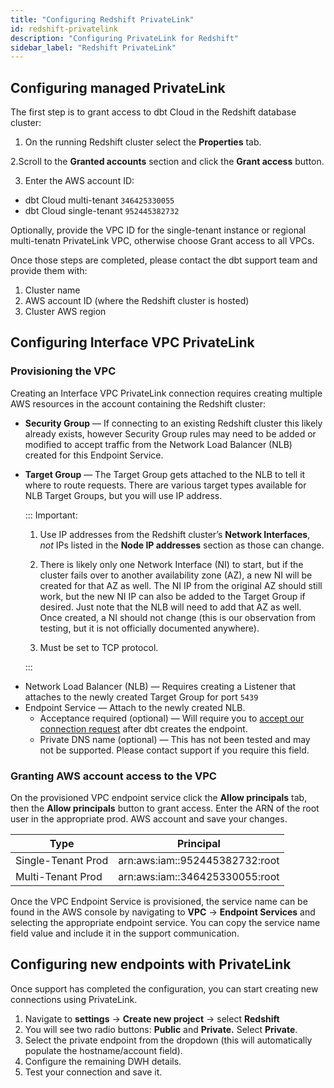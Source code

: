 ```yaml
---
title: "Configuring Redshift PrivateLink"
id: redshift-privatelink
description: "Configuring PrivateLink for Redshift"
sidebar_label: "Redshift PrivateLink"
---
```


## Configuring managed PrivateLink

The first step is to grant access to dbt Cloud in the Redshift database cluster:

1. On the running Redshift cluster select the **Properties** tab.

<Lightbox src="/img/docs/dbt-cloud/redshiftprivatelink1.png" title="Redshift Properties tab"/>

2.Scroll to the **Granted accounts** section and click the **Grant access** button.

<Lightbox src="/img/docs/dbt-cloud/redshiftprivatelink2.png" title="Redshift granted accounts"/>

3. Enter the AWS account ID:

- dbt Cloud multi-tenant `346425330055` 
- dbt Cloud single-tenant `952445382732`

Optionally, provide the VPC ID for the single-tenant instance or regional multi-tenatn PrivateLink VPC, otherwise choose Grant access to all VPCs.

<Lightbox src="/img/docs/dbt-cloud/redshiftprivatelink3.png" title="Redshift grant access"/>

Once those steps are completed, please contact the dbt support team and provide them with:

1. Cluster name
2. AWS account ID (where the Redshift cluster is hosted)
3. Cluster AWS region

## Configuring Interface VPC PrivateLink

### Provisioning the VPC

Creating an Interface VPC PrivateLink connection requires creating multiple AWS resources in the account containing the Redshift cluster:

- **Security Group** &mdash; If connecting to an existing Redshift cluster this likely already exists, however Security Group rules may need to be added or modified to accept traffic from the Network Load Balancer (NLB) created for this Endpoint Service.
- **Target Group** &mdash; The Target Group gets attached to the NLB to tell it where to route requests. There are various target types available for NLB Target Groups, but you will use IP address.

   ::: Important: 
        
    1. Use IP addresses from the Redshift cluster’s **Network Interfaces**, _not_ IPs listed in the **Node IP addresses** section as those can change.

    2. There is likely only one Network Interface (NI) to start, but if the cluster fails over to another availability zone (AZ), a new NI will be created for that AZ as well. The NI IP from the original AZ should still work, but the new NI IP can also be added to the Target Group if desired. Just note that the NLB will need to add that AZ as well. Once created, a NI should not change (this is our observation from testing, but it is not officially documented anywhere).

    3. Must be set to TCP protocol.
    
    :::

<Lightbox src="/img/docs/dbt-cloud/redshiftprivatelink4.png" title="Target type: IP address"/>

- Network Load Balancer (NLB) &mdash; Requires creating a Listener that attaches to the newly created Target Group for port `5439`
- Endpoint Service &mdash; Attach to the newly created NLB.
    - Acceptance required (optional) &mdash; Will require you to [accept our connection request](https://www.notion.so/Redshift-Interface-PrivateLink-Setup-Guide-dabac5da3f7c4b0b91716b37820f5aeb) after dbt creates the endpoint.
    - Private DNS name (optional) &mdash; This has not been tested and may not be supported. Please contact support if you require this field. 

### Granting AWS account access to the VPC

On the provisioned VPC endpoint service click the **Allow principals** tab, then the **Allow principals** button to grant access. Enter the ARN of the root user in the appropriate prod. AWS account and save your changes.

| Type | Principal |
| --- | --- |
| Single-Tenant Prod | arn:aws:iam::952445382732:root |
| Multi-Tenant Prod | arn:aws:iam::346425330055:root |

<Lightbox src="/img/docs/dbt-cloud/redshiftprivatelink5.png" title="Enter ARN"/>

Once the VPC Endpoint Service is provisioned, the service name can be found in the AWS console by navigating to **VPC** → **Endpoint Services** and selecting the appropriate endpoint service. You can copy the service name field value and include it in the support communication. 

<Lightbox src="/img/docs/dbt-cloud/redshiftprivatelink6.png" title="Get service name field value"/>

## Configuring new endpoints with PrivateLink

Once support has completed the configuration, you can start creating new connections using PrivateLink. 

1. Navigate to **settings** → **Create new project** → select **Redshift**
2. You will see two radio buttons: **Public** and **Private.** Select **Private**. 
3. Select the private endpoint from the dropdown (this will automatically populate the hostname/account field).
4. Configure the remaining DWH details. 
5. Test your connection and save it.
